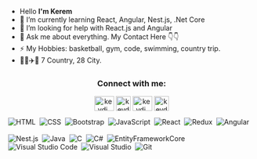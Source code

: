 - Hello <b>I'm Kerem</b>
- 🌱 I’m currently learning React, Angular, Nest.js, .Net Core
- 🤔 I’m looking for help with React.js and Angular
- 💬 Ask me about everything. My Contact Here 👇👇
- ⚡ My Hobbies: basketball, gym, code, swimming, country trip.
- 🧳🚃✈️🚤 7 Country, 28 City.


<h3 align="center">Connect with me:</h3>
<p align="center">
<a href="https://twitter.com/keremdanismaz" target="blank"><img align="center" src="https://cdn.jsdelivr.net/npm/simple-icons@3.0.1/icons/twitter.svg" alt="keydi_" height="30" width="40" /></a>
<a href="https://www.linkedin.com/in/kerem-dani%C5%9Fmaz-289b2319a/" target="blank"><img align="center" src="https://cdn.iconscout.com/icon/free/png-256/linkedin-104-436658.png" alt="keydi_" height="30" width="30"></a>
<a href="https://www.instagram.com/keremdnsmaz/?hl=tr" target="blank"><img align="center" src="https://cdn.jsdelivr.net/npm/simple-icons@3.0.1/icons/instagram.svg" alt="keydi_" height="30" width="40" /></a>
<a href="http://keydi.herokuapp.com/" target="blank"><img align="center" src="https://image.flaticon.com/icons/png/512/625/625187.png" alt="keydi_" height="30" width="30"/></a>
</p>


<p>
  
![HTML](https://img.shields.io/badge/-HTML-05122A?style=flat&logo=HTML5)&nbsp;
![CSS](https://img.shields.io/badge/-CSS-05122A?style=flat&logo=CSS3&logoColor=1572B6)&nbsp;
![Bootstrap](https://img.shields.io/badge/-Bootstrap-05122A?style=flat&logo=bootstrap&logoColor=563D7C)&nbsp;
![JavaScript](https://img.shields.io/badge/-JavaScript-05122A?style=flat&logo=javascript)&nbsp;
![React](https://img.shields.io/badge/-React-05122A?style=flat&logo=react)&nbsp;
![Redux](https://img.shields.io/badge/-Redux-05122A?style=flat&logo=Redux&logoColor=A8B9CC)&nbsp; 
![Angular](https://img.shields.io/badge/-Angular-05122A?style=flat&logo=Angular&logoColor=A8B9CC)&nbsp;
<br/>
<br/>
![Nest.js](https://img.shields.io/badge/-Nest.js-05122A?style=flat&logo=Nestjs&logoColor=A8B9CC)&nbsp;
![Java](https://img.shields.io/badge/-Java-05122A?style=flat&logo=Java&logoColor=FFA518)&nbsp;
![C](https://img.shields.io/badge/-C-05122A?style=flat&logo=C&logoColor=A8B9CC)&nbsp;
![C#](https://img.shields.io/badge/-CSharp-05122A?style=flat&logo=CSharp&logoColor=A8B9CC)&nbsp;
![EntityFrameworkCore](https://img.shields.io/badge/-EntityFrameworkCore-05122A?style=flat&logo=EntityFrameworkCore&logoColor=A8B9CC)&nbsp;
![Visual Studio Code](https://img.shields.io/badge/-Visual%20Studio%20Code-05122A?style=flat&logo=visual-studio-code&logoColor=007ACC)&nbsp;
![Visual Studio](https://img.shields.io/badge/-Visual%20Studio%20-05122A?style=flat&logo=visual-studio&logoColor=007ACC)&nbsp;
![Git](https://img.shields.io/badge/-Git-05122A?style=flat&logo=git)&nbsp;
</p>
